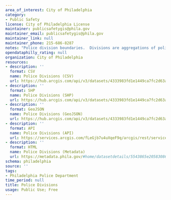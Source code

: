 ```yaml
---
area_of_interest: City of Philadelphia
category:
- Public Safety
license: City of Philadelphia License
maintainer: publicsafetygis@phila.gov
maintainer_email: publicsafetygis@phila.gov
maintainer_link: null
maintainer_phone: 215-686-8287
notes: "Police division boundaries.  Divisions are aggregations of police districts."
opendataphilly_rating: null
organization: City of Philadelphia
resources:
- description: ''
  format: CSV
  name: Police Divisions (CSV)
  url: https://hub.arcgis.com/api/v3/datasets/4333983fd1e1449ca7fc2d63ad7e0076_0/downloads/data?format=csv&spatialRefId=2272&where=1%3D1
- description: ''
  format: SHP
  name: Police Divisions (SHP)
  url: https://hub.arcgis.com/api/v3/datasets/4333983fd1e1449ca7fc2d63ad7e0076_0/downloads/data?format=shp&spatialRefId=2272&where=1%3D1
- description: ''
  format: GeoJSON
  name: Police Divisions (GeoJSON)
  url: https://hub.arcgis.com/api/v3/datasets/4333983fd1e1449ca7fc2d63ad7e0076_0/downloads/data?format=geojson&spatialRefId=4326&where=1%3D1
- description: ''
  format: API
  name: Police Divisions (API)
  url: https://services.arcgis.com/fLeGjb7u4uXqeF9q/arcgis/rest/services/Boundaries_Division/FeatureServer/0/query?outFields=*&where=1%3D1
- description: ''
  format: HTML
  name: Police Divisions (Metadata)
  url: https://metadata.phila.gov/#home/datasetdetails/5543865e20583086178c4ee1/representationdetails/55672e2324fe83ea498f1eb9/
schema: philadelphia
source: ''
tags:
- Philadelphia Police Department
time_period: null
title: Police Divisions
usage: Public Use; Free
---
```

